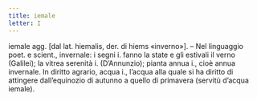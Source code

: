 ```yaml
---
title: iemale
letter: I
---
```

iemale agg. [dal lat. hiemalis, der. di hiems «inverno»]. – Nel linguaggio poet. e scient., invernale: i segni i. fanno la state e gli estivali il verno (Galilei); la vitrea serenità i. (D’Annunzio); pianta annua i., cioè annua invernale. In diritto agrario, acqua i., l’acqua alla quale si ha diritto di attingere dall’equinozio di autunno a quello di primavera (servitù d’acqua iemale).